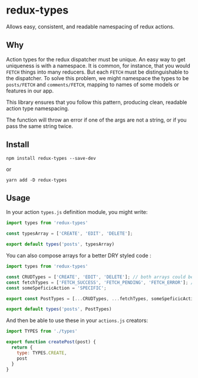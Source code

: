 # redux-types

Allows easy, consistent, and readable namespacing of redux actions.

## Why

Action types for the redux dispatcher must be unique.  An easy way to get uniqueness is with a namespace.  It is common, for instance, that you would `FETCH` things into many reducers.  But each `FETCH` must be distinguishable to the dispatcher.  To solve this problem, we might namespace the types to be `posts/FETCH` and `comments/FETCH`, mapping to names of some models or features in our app.

This library ensures that you follow this pattern, producing clean, readable action type namespacing.

The function will throw an error if one of the args are not a string, or if you pass the same string twice. 

## Install

```
npm install redux-types --save-dev
```
or
```
yarn add -D redux-types
```

## Usage

In your action `types.js` definition module, you might write:

```js
import types from 'redux-types'

const typesArray = ['CREATE', 'EDIT', 'DELETE'];

export default types('posts', typesArray)
```

You can also compose arrays for a better DRY styled code :

```js
import types from 'redux-types'

const CRUDTypes = ['CREATE', 'EDIT', 'DELETE']; // both arrays could be 
const fetchTypes = ['FETCH_SUCCESS', 'FETCH_PENDING', 'FETCH_ERROR']; // imported from a constants file
const someSpeficicAction = 'SPECIFIC';

export const PostTypes = [...CRUDTypes, ...fetchTypes, someSpeficicAction]; // exported for tests purposes

export default types('posts', PostTypes)
```

And then be able to use these in your `actions.js` creators:

```js
import TYPES from './types'

export function createPost(post) {
  return {
    type: TYPES.CREATE,
    post
  }
}
```
